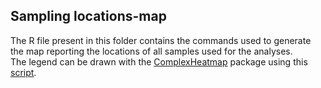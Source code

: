 ## Sampling locations-map

The R file present in this folder contains the commands used to generate the map reporting the locations of all samples used for the analyses. <br />
The legend can be drawn with the [ComplexHeatmap](https://jokergoo.github.io/ComplexHeatmap-reference/book/) package using this [script](https://github.com/SwallowGenomics/BarnSwallow/blob/main/Plots%20and%20figures/Sampling%20locations-map/legend_script.R). 
